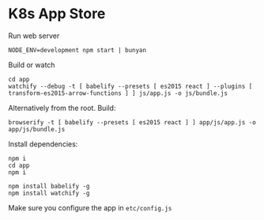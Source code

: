 # K8s App Store


Run web server

```
NODE_ENV=development npm start | bunyan
```

Build or watch

```
cd app
watchify --debug -t [ babelify --presets [ es2015 react ] --plugins [ transform-es2015-arrow-functions ] ] js/app.js -o js/bundle.js
```

Alternatively from the root. Build:

```
browserify -t [ babelify --presets [ es2015 react ] ] app/js/app.js -o app/js/bundle.js
```


Install dependencies:

```
npm i
cd app
npm i

npm install babelify -g
npm install watchify -g
```

Make sure you configure the app in `etc/config.js`

